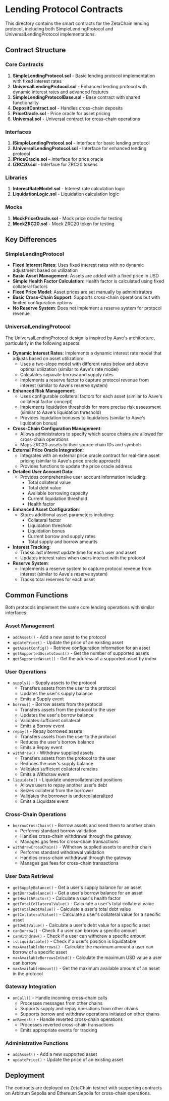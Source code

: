 # Lending Protocol Contracts

This directory contains the smart contracts for the ZetaChain lending protocol, including both SimpleLendingProtocol and UniversalLendingProtocol implementations.

## Contract Structure

### Core Contracts

1. **SimpleLendingProtocol.sol** - Basic lending protocol implementation with fixed interest rates
2. **UniversalLendingProtocol.sol** - Enhanced lending protocol with dynamic interest rates and advanced features
3. **SimpleLendingProtocolBase.sol** - Base contract with shared functionality
4. **DepositContract.sol** - Handles cross-chain deposits
5. **PriceOracle.sol** - Price oracle for asset pricing
6. **Universal.sol** - Universal contract for cross-chain operations

### Interfaces

1. **ISimpleLendingProtocol.sol** - Interface for basic lending protocol
2. **IUniversalLendingProtocol.sol** - Interface for enhanced lending protocol
3. **IPriceOracle.sol** - Interface for price oracle
4. **IZRC20.sol** - Interface for ZRC20 tokens

### Libraries

1. **InterestRateModel.sol** - Interest rate calculation logic
2. **LiquidationLogic.sol** - Liquidation calculation logic

### Mocks

1. **MockPriceOracle.sol** - Mock price oracle for testing
2. **MockZRC20.sol** - Mock ZRC20 token for testing

## Key Differences

### SimpleLendingProtocol

- **Fixed Interest Rates**: Uses fixed interest rates with no dynamic adjustment based on utilization
- **Basic Asset Management**: Assets are added with a fixed price in USD
- **Simple Health Factor Calculation**: Health factor is calculated using fixed collateral factors
- **Fixed Price Model**: Asset prices are set manually by administrators
- **Basic Cross-Chain Support**: Supports cross-chain operations but with limited configuration options
- **No Reserve System**: Does not implement a reserve system for protocol revenue

### UniversalLendingProtocol

The UniversalLendingProtocol design is inspired by Aave's architecture, particularly in the following aspects:

- **Dynamic Interest Rates**: Implements a dynamic interest rate model that adjusts based on asset utilization:
  - Uses a two-slope model with different rates below and above optimal utilization (similar to Aave's rate model)
  - Calculates separate borrow and supply rates
  - Implements a reserve factor to capture protocol revenue from interest (similar to Aave's reserve system)
- **Enhanced Risk Management**: 
  - Uses configurable collateral factors for each asset (similar to Aave's collateral factor concept)
  - Implements liquidation thresholds for more precise risk assessment (similar to Aave's liquidation threshold)
  - Provides liquidation bonuses to liquidators (similar to Aave's liquidation bonus)
- **Cross-Chain Configuration Management**:
  - Allows administrators to specify which source chains are allowed for cross-chain operations
  - Maps ZRC20 assets to their source chain IDs and symbols
- **External Price Oracle Integration**:
  - Integrates with an external price oracle contract for real-time asset pricing (similar to Aave's price oracle approach)
  - Provides functions to update the price oracle address
- **Detailed User Account Data**:
  - Provides comprehensive user account information including:
    - Total collateral value
    - Total debt value
    - Available borrowing capacity
    - Current liquidation threshold
    - Health factor
- **Enhanced Asset Configuration**:
  - Stores additional asset parameters including:
    - Collateral factor
    - Liquidation threshold
    - Liquidation bonus
    - Current borrow and supply rates
    - Total supply and borrow amounts
- **Interest Tracking**:
  - Tracks last interest update time for each user and asset
  - Updates interest rates when users interact with the protocol
- **Reserve System**:
  - Implements a reserve system to capture protocol revenue from interest (similar to Aave's reserve system)
  - Tracks total reserves for each asset

## Common Functions

Both protocols implement the same core lending operations with similar interfaces:

### Asset Management
- `addAsset()` - Add a new asset to the protocol
- `updatePrice()` - Update the price of an existing asset
- `getAssetConfig()` - Retrieve configuration information for an asset
- `getSupportedAssetsCount()` - Get the number of supported assets
- `getSupportedAsset()` - Get the address of a supported asset by index

### User Operations
- `supply()` - Supply assets to the protocol
  - Transfers assets from the user to the protocol
  - Updates the user's supply balance
  - Emits a Supply event
- `borrow()` - Borrow assets from the protocol
  - Transfers assets from the protocol to the user
  - Updates the user's borrow balance
  - Validates sufficient collateral
  - Emits a Borrow event
- `repay()` - Repay borrowed assets
  - Transfers assets from the user to the protocol
  - Reduces the user's borrow balance
  - Emits a Repay event
- `withdraw()` - Withdraw supplied assets
  - Transfers assets from the protocol to the user
  - Reduces the user's supply balance
  - Validates sufficient collateral remains
  - Emits a Withdraw event
- `liquidate()` - Liquidate undercollateralized positions
  - Allows users to repay another user's debt
  - Seizes collateral from the borrower
  - Validates the borrower is undercollateralized
  - Emits a Liquidate event

### Cross-Chain Operations
- `borrowCrossChain()` - Borrow assets and send them to another chain
  - Performs standard borrow validation
  - Handles cross-chain withdrawal through the gateway
  - Manages gas fees for cross-chain transactions
- `withdrawCrossChain()` - Withdraw supplied assets to another chain
  - Performs standard withdrawal validation
  - Handles cross-chain withdrawal through the gateway
  - Manages gas fees for cross-chain transactions

### User Data Retrieval
- `getSupplyBalance()` - Get a user's supply balance for an asset
- `getBorrowBalance()` - Get a user's borrow balance for an asset
- `getHealthFactor()` - Calculate a user's health factor
- `getTotalCollateralValue()` - Calculate a user's total collateral value
- `getTotalDebtValue()` - Calculate a user's total debt value
- `getCollateralValue()` - Calculate a user's collateral value for a specific asset
- `getDebtValue()` - Calculate a user's debt value for a specific asset
- `canBorrow()` - Check if a user can borrow a specific amount
- `canWithdraw()` - Check if a user can withdraw a specific amount
- `isLiquidatable()` - Check if a user's position is liquidatable
- `maxAvailableBorrows()` - Calculate the maximum amount a user can borrow of a specific asset
- `maxAvailableBorrowsInUsd()` - Calculate the maximum USD value a user can borrow
- `maxAvailableAmount()` - Get the maximum available amount of an asset in the protocol

### Gateway Integration
- `onCall()` - Handle incoming cross-chain calls
  - Processes messages from other chains
  - Supports supply and repay operations from other chains
  - Supports borrow and withdraw operations initiated on other chains
- `onRevert()` - Handle reverted cross-chain operations
  - Processes reverted cross-chain transactions
  - Emits appropriate events for tracking

### Administrative Functions
- `addAsset()` - Add a new supported asset
- `updatePrice()` - Update the price of an existing asset

## Deployment

The contracts are deployed on ZetaChain testnet with supporting contracts on Arbitrum Sepolia and Ethereum Sepolia for cross-chain operations.